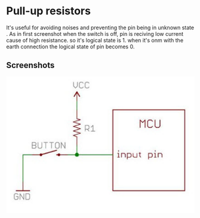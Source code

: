 
#  Pull-up resistors

It's useful for avoiding noises and preventing the pin being in unknown state .
As in first screenshot when the switch is off, pin is reciving low current cause of high resistance. so it's logical state is 1.
when it's onm with the earth connection the logical state of pin becomes 0.



## Screenshots

![pull-up](https://github.com/mohadese-safari/EmbeddedSystemsLab/blob/master/exercise1/Q3/pull-up%20resistor.PNG)
